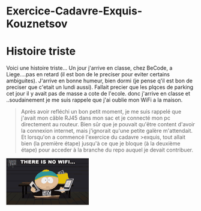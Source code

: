 # Exercice-Cadavre-Exquis-Kouznetsov

# Histoire triste

Voici une histoire triste... Un jour j'arrive en classe, chez BeCode, a Liege....pas en retard (il est bon de le preciser pour eviter certains ambiguites). J'arrive en bonne humeur, bien dormi (je pense q'il est bon de preciser que c'etait un lundi aussi). Fallait precier que les plqces de parking cet jour il y avait pas de masse a cote de l'ecole. donc j'arrive en classe et ..soudainement je me suis rappele que j'ai oublie mon WiFi a la maison.

>Après avoir refléchi un bon petit moment, je me suis rappelé que j'avait mon câble RJ45 dans mon sac et je connecté mon pc directement au routeur.
>Bien sûr que je pouvait qu'être content d'avoir la connexion internet, mais j'ignorait qu'une petite galère m'attendait. Et lorsqu'on a commencé l'exercice du cadavre >exquis, tout allait bien (la première étape) jusqu'à ce que je bloque (à la deuxième étape) pour acceder à la branche du repo auquel je devait contribuer.

![NOWIFI](nowifi.gif "NOWIFI!")
